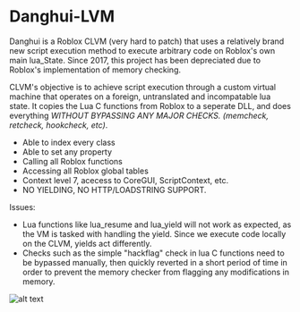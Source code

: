 # Danghui-LVM
Danghui is a Roblox CLVM (very hard to patch) that uses a relatively brand new script execution method to execute arbitrary code on Roblox's own main lua_State. Since 2017, this project has been depreciated due to Roblox's implementation of memory checking.

CLVM's objective is to achieve script execution through a custom virtual machine that operates on a foreign, untranslated and incompatable lua state. It copies the Lua C functions from Roblox to a seperate DLL, and does everything *WITHOUT BYPASSING ANY MAJOR CHECKS. (memcheck, retcheck, hookcheck, etc)*. 


- Able to index every class
- Able to set any property
- Calling all Roblox functions
- Accessing all Roblox global tables
- Context level 7, acecess to CoreGUI, ScriptContext, etc.
- NO YIELDING, NO HTTP/LOADSTRING SUPPORT.

Issues:
- Lua functions like lua_resume and lua_yield will not work as expected, as the VM is tasked with handling the yield. Since we execute code locally on the CLVM, yields act differently.
- Checks such as the simple "hackflag" check in lua C functions need to be bypassed manually, then quickly reverted in a short period of time in order to prevent the memory checker from flagging any modifications in memory. 

![alt text](https://i.gyazo.com/ce3605f365825afa4b608ebfd360bcbf.png)
